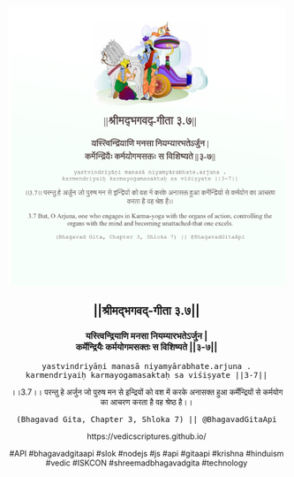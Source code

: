 <img src="../../asset/BG_3_7.png"/>
<center><h2>||श्रीमद्‍भगवद्‍-गीता ३.७||</h2>
<h3>यस्त्विन्द्रियाणि मनसा नियम्यारभतेऽर्जुन |<br/>कर्मेन्द्रियैः कर्मयोगमसक्तः स विशिष्यते ||३-७||</h3>
<pre>yastvindriyāṇi manasā niyamyārabhate.arjuna .<br/>karmendriyaiḥ karmayogamasaktaḥ sa viśiṣyate ||3-7||</pre>
<p>।।3.7।। परन्तु हे अर्जुन  जो पुरुष मन से इन्द्रियों को वश में करके अनासक्त हुआ कर्मेंन्द्रियों से कर्मयोग का आचरण करता है वह श्रेष्ठ है।।</p>
<pre>(Bhagavad Gita, Chapter 3, Shloka 7) || @BhagavadGitaApi</pre><p>https://vedicscriptures.github.io/</p><p>#API #bhagavadgitaapi #slok #nodejs #js #api #gitaapi #krishna #hinduism #vedic #ISKCON #shreemadbhagavadgita #technology</p></center>